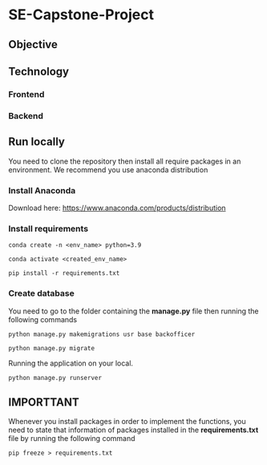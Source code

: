 # **SE-Capstone-Project**

## Objective

## Technology

### Frontend

### Backend

## Run locally
You need to clone the repository then install all require packages in an environment. We recommend you use anaconda distribution
### Install Anaconda

Download here: https://www.anaconda.com/products/distribution

### Install requirements
```{bash}
conda create -n <env_name> python=3.9
```
```
conda activate <created_env_name>
```

```
pip install -r requirements.txt
```
### Create database
You need to go to the folder containing the **manage.py** file then running the following commands

```
python manage.py makemigrations usr base backofficer
```

```
python manage.py migrate
```
Running the application on your local.
```
python manage.py runserver
```

## **IMPORTTANT** 
Whenever you install packages in order to implement the functions, you need to state that information of packages installed in the **requirements.txt** file by running the following command 

```
pip freeze > requirements.txt
```